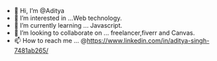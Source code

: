 - 👋 Hi, I’m @Aditya
- 👀 I’m interested in ...Web technology.
- 🌱 I’m currently learning ... Javascript. 
- 💞 I’m looking to collaborate on ... freelancer,fiverr and Canvas. 
- 📫 How to reach me ... @https://www.linkedin.com/in/aditya-singh-7481ab265/
